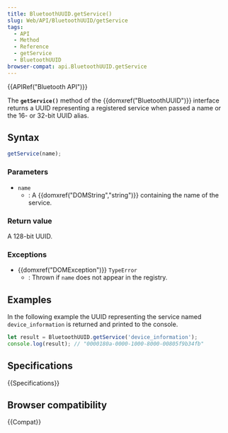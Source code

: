 ```yaml
---
title: BluetoothUUID.getService()
slug: Web/API/BluetoothUUID/getService
tags:
  - API
  - Method
  - Reference
  - getService
  - BluetoothUUID
browser-compat: api.BluetoothUUID.getService
---
```

{{APIRef("Bluetooth API")}}

The **`getService()`**  method of the {{domxref("BluetoothUUID")}} interface returns a UUID representing a registered service when passed a name or the 16- or 32-bit UUID alias.

## Syntax

```js
getService(name);
```

### Parameters

- `name`
  - : A {{domxref("DOMString","string")}} containing the name of the service.

### Return value

A 128-bit UUID.

### Exceptions

- {{domxref("DOMException")}} `TypeError`
  - : Thrown if `name` does not appear in the registry.

## Examples

In the following example the UUID representing the service named `device_information` is returned and printed to the console.

```js
let result = BluetoothUUID.getService('device_information');
console.log(result); // "0000180a-0000-1000-8000-00805f9b34fb"
```

## Specifications

{{Specifications}}

## Browser compatibility

{{Compat}}
